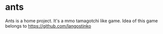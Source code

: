 # ants
Ants is a home project. It's a mmo tamagotchi like game.
Idea of this game belongs to https://github.com/langostinko
